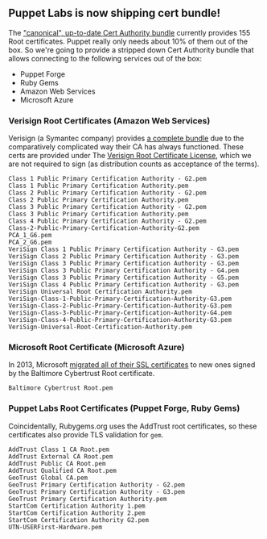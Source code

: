 ## Puppet Labs is now shipping cert bundle!

The ["canonical", up-to-date Cert Authority bundle](https://github.com/bagder/ca-bundle/) currently provides 155 Root certificates. Puppet really only needs about 10% of them out of the box. So we're going to provide a stripped down Cert Authority bundle that allows connecting to the following services out of the box:

- Puppet Forge
- Ruby Gems
- Amazon Web Services
- Microsoft Azure

### Verisign Root Certificates (Amazon Web Services)

Verisign (a Symantec company) provides [a complete bundle](https://www.symantec.com/page.jsp?id=roots) due to the comparatively complicated way their CA has always functioned. These certs are provided under The [Verisign Root Certificate License](https://www.symantec.com/content/en/us/about/media/repository/root-certificate-license-agreement.pdf), which we are not required to sign (as distribution counts as acceptance of the terms).

    Class 1 Public Primary Certification Authority - G2.pem
    Class 1 Public Primary Certification Authority.pem
    Class 2 Public Primary Certification Authority - G2.pem
    Class 2 Public Primary Certification Authority.pem
    Class 3 Public Primary Certification Authority - G2.pem
    Class 3 Public Primary Certification Authority.pem
    Class 4 Public Primary Certification Authority - G2.pem
    Class-2-Public-Primary-Certification-Authority-G2.pem
    PCA_1_G6.pem
    PCA_2_G6.pem
    VeriSign Class 1 Public Primary Certification Authority - G3.pem
    VeriSign Class 2 Public Primary Certification Authority - G3.pem
    VeriSign Class 3 Public Primary Certification Authority - G3.pem
    VeriSign Class 3 Public Primary Certification Authority - G4.pem
    VeriSign Class 3 Public Primary Certification Authority - G5.pem
    VeriSign Class 4 Public Primary Certification Authority - G3.pem
    VeriSign Universal Root Certification Authority.pem
    VeriSign-Class-1-Public-Primary-Certification-Authority-G3.pem
    VeriSign-Class-2-Public-Primary-Certification-Authority-G3.pem
    VeriSign-Class-3-Public-Primary-Certification-Authority-G4.pem
    VeriSign-Class-4-Public-Primary-Certification-Authority-G3.pem
    VeriSign-Universal-Root-Certification-Authority.pem

### Microsoft Root Certificate (Microsoft Azure)

In 2013, Microsoft [migrated all of their SSL certificates](http://azure.microsoft.com/en-us/blog/windows-azure-root-certificate-migration/) to new ones signed by the Baltimore Cybertrust Root certificate.

    Baltimore Cybertrust Root.pem
    
### Puppet Labs Root Certificates (Puppet Forge, Ruby Gems)

Coincidentally, Rubygems.org uses the AddTrust root certificates, so these certificates also provide TLS validation for `gem`.

    AddTrust Class 1 CA Root.pem
    AddTrust External CA Root.pem
    AddTrust Public CA Root.pem
    AddTrust Qualified CA Root.pem
    GeoTrust Global CA.pem
    GeoTrust Primary Certification Authority - G2.pem
    GeoTrust Primary Certification Authority - G3.pem
    GeoTrust Primary Certification Authority.pem
    StartCom Certification Authority 1.pem
    StartCom Certification Authority 2.pem
    StartCom Certification Authority G2.pem
    UTN-USERFirst-Hardware.pem    
